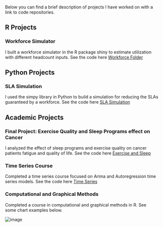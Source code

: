 Below you can find a brief description of projects I have worked on with a link to code repositories.

## R Projects

### Workforce Simulator

I built a workforce simulator in the R package shiny to estimate utilization with different headcount inputs. See the code here [Workforce Folder](https://github.com/tstuart8/Workforce-Simulator)

## Python Projects

### SLA Simulation

I used the simpy library in Python to build a simulation for reducing the SLAs guaranteed by a workforce. See the code here [SLA Simulation](https://github.com/tstuart8/SLA-Simulator)

## Academic Projects

### Final Project: Exercise Quality and Sleep Programs effect on Cancer

I analyzed the effect of sleep programs and exercise quality on cancer patients fatigue and quality of life. See the code here [Exercise and Sleep](https://github.com/tstuart8/Final_Project)

### Time Series Course

Completed a time series course focused on Arima and Autoregression time series models. See the code here [Time Series](https://github.com/tstuart8/Time_Series_Class)

### Computational and Graphical Methods

Completed a course in computational and graphical methods in R. See some chart examples below.

![image](https://user-images.githubusercontent.com/9870275/149843101-34997c0c-94a1-4e95-96c0-b8285b3a3947.png)
